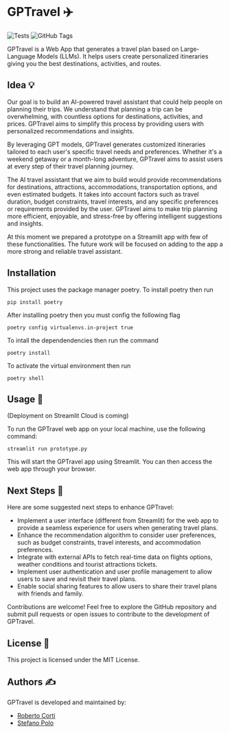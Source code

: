 # GPTravel ✈️
![Tests](https://github.com/RobertoCorti/gptravel/actions/workflows/python-tests.yml/badge.svg)
![GitHub Tags](https://img.shields.io/github/tag/RobertoCorti/gptravel.svg)

GPTravel is a Web App that generates a travel plan based on Large-Language Models (LLMs). It helps users create personalized itineraries giving you the best destinations, activities, and routes.

## Idea 💡
Our goal is to build an AI-powered travel assistant that could help people on planning their trips. We understand that planning a trip can be overwhelming, with countless options for destinations, activities, and prices. GPTravel aims to simplify this process by providing users with personalized recommendations and insights.

By leveraging GPT models, GPTravel generates customized itineraries tailored to each user's specific travel needs and preferences. Whether it's a weekend getaway or a month-long adventure, GPTravel aims to assist users at every step of their travel planning journey.

The AI travel assistant that we aim to build would provide recommendations for destinations, attractions, accommodations, transportation options, and even estimated budgets. It takes into account factors such as travel duration, budget constraints, travel interests, and any specific preferences or requirements provided by the user. GPTravel aims to make trip planning more efficient, enjoyable, and stress-free by offering intelligent suggestions and insights.

At this moment we prepared a prototype on a Streamlit app with few of these functionalities. The future work will be focused on adding to the app a more strong and reliable travel assistant.

## Installation

This project uses the package manager poetry. To install poetry then run
```
pip install poetry 
```
After installing poetry then you must config the following flag
```
poetry config virtualenvs.in-project true
```
To intall the dependendencies then run the command
```
poetry install
```
To activate the virtual environment then run 
```
poetry shell
```

## Usage 🚀
(Deployment on Streamlit Cloud is coming)

To run the GPTravel web app on your local machine, use the following command:
```
streamlit run prototype.py
```
This will start the GPTravel app using Streamlit. You can then access the web app through your browser.

## Next Steps 🌟
Here are some suggested next steps to enhance GPTravel:

* Implement a user interface (different from Streamlit) for the web app to provide a seamless experience for users when generating travel plans.
* Enhance the recommendation algorithm to consider user preferences, such as budget constraints, travel interests, and accommodation preferences.
* Integrate with external APIs to fetch real-time data on flights options, weather conditions and tourist attractions tickets.
* Implement user authentication and user profile management to allow users to save and revisit their travel plans.
* Enable social sharing features to allow users to share their travel plans with friends and family.

Contributions are welcome! Feel free to explore the GitHub repository and submit pull requests or open issues to contribute to the development of GPTravel.

## License 📄
This project is licensed under the MIT License.

## Authors ✍️
GPTravel is developed and maintained by:
- [Roberto Corti](https://github.com/RobertoCorti)
- [Stefano Polo](https://github.com/stefano-polo)

